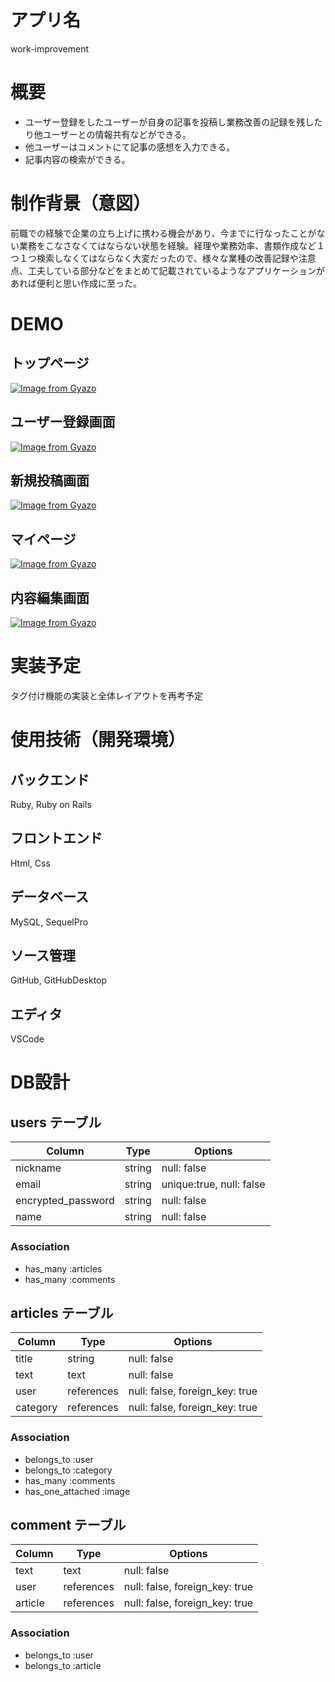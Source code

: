 # アプリ名
work-improvement

# 概要
- ユーザー登録をしたユーザーが自身の記事を投稿し業務改善の記録を残したり他ユーザーとの情報共有などができる。
- 他ユーザーはコメントにて記事の感想を入力できる。
- 記事内容の検索ができる。

# 制作背景（意図）
前職での経験で企業の立ち上げに携わる機会があり、今までに行なったことがない業務をこなさなくてはならない状態を経験。経理や業務効率、書類作成など１つ１つ検索しなくてはならなく大変だったので、様々な業種の改善記録や注意点、工夫している部分などをまとめて記載されているようなアプリケーションがあれば便利と思い作成に至った。

# DEMO

## トップページ
[![Image from Gyazo](https://i.gyazo.com/97b5145961d35458eec1593cd90fc30c.gif)](https://gyazo.com/97b5145961d35458eec1593cd90fc30c)

## ユーザー登録画面
[![Image from Gyazo](https://i.gyazo.com/9ccdf7017d217b7818a5cc534ab67777.gif)](https://gyazo.com/9ccdf7017d217b7818a5cc534ab67777)

## 新規投稿画面
[![Image from Gyazo](https://i.gyazo.com/8c9df3ac2411a07d4293be13852b391c.gif)](https://gyazo.com/8c9df3ac2411a07d4293be13852b391c)

## マイページ
[![Image from Gyazo](https://i.gyazo.com/6050ec3cb671ebc12b48983524f666a9.gif)](https://gyazo.com/6050ec3cb671ebc12b48983524f666a9)

## 内容編集画面
[![Image from Gyazo](https://i.gyazo.com/19d99091c87cb605a038daab75c434d9.gif)](https://gyazo.com/19d99091c87cb605a038daab75c434d9)

# 実装予定
タグ付け機能の実装と全体レイアウトを再考予定

# 使用技術（開発環境）

## バックエンド
Ruby, Ruby on Rails

## フロントエンド
Html, Css

## データベース
MySQL, SequelPro

## ソース管理
GitHub, GitHubDesktop

## エディタ
VSCode

# DB設計

## users テーブル

| Column             | Type        | Options                  |
| ------------------ | ----------- | ------------------------ |
| nickname           | string      | null: false              |
| email              | string      | unique:true, null: false |
| encrypted_password | string      | null: false              |
| name               | string      | null: false              |

### Association

- has_many :articles
- has_many :comments

## articles テーブル

| Column               | Type        | Options                        |
| -------------------- | ----------- | ------------------------------ |
| title                | string      | null: false                    |
| text                 | text        | null: false                    |
| user                 | references  | null: false, foreign_key: true |
| category             | references  | null: false, foreign_key: true |

### Association

- belongs_to :user
- belongs_to :category
- has_many   :comments
- has_one_attached :image

## comment テーブル

| Column           | Type        | Options                        |
| ---------------- | ----------- | ------------------------------ |
| text             | text        | null: false                    |
| user             | references  | null: false, foreign_key: true |
| article          | references  | null: false, foreign_key: true |

### Association

- belongs_to :user
- belongs_to :article
